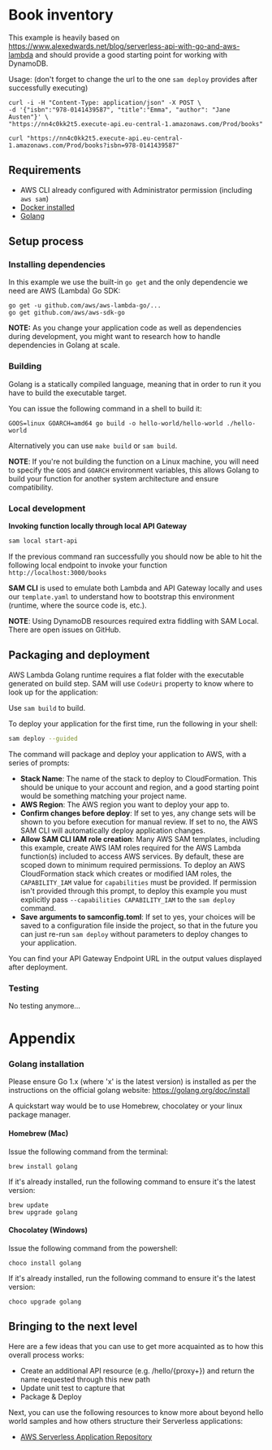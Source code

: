 # Book inventory

This example is heavily based on <https://www.alexedwards.net/blog/serverless-api-with-go-and-aws-lambda> and should provide a good starting point for working with DynamoDB.

Usage: (don't forget to change the url to the one `sam deploy` provides after successfully executing)

```shell
curl -i -H "Content-Type: application/json" -X POST \
-d '{"isbn":"978-0141439587", "title":"Emma", "author": "Jane Austen"}' \
"https://nn4c0kk2t5.execute-api.eu-central-1.amazonaws.com/Prod/books"
```

```shell
curl "https://nn4c0kk2t5.execute-api.eu-central-1.amazonaws.com/Prod/books?isbn=978-0141439587"
```

## Requirements

* AWS CLI already configured with Administrator permission (including `aws sam`)
* [Docker installed](https://www.docker.com/community-edition)
* [Golang](https://golang.org)

## Setup process

### Installing dependencies

In this example we use the built-in `go get` and the only dependencie we need are AWS (Lambda) Go SDK:

```shell
go get -u github.com/aws/aws-lambda-go/...
go get github.com/aws/aws-sdk-go
```

**NOTE:** As you change your application code as well as dependencies during development, you might want to research how to handle dependencies in Golang at scale.

### Building

Golang is a statically compiled language, meaning that in order to run it you have to build the executable target.

You can issue the following command in a shell to build it:

```shell
GOOS=linux GOARCH=amd64 go build -o hello-world/hello-world ./hello-world
```

Alternatively you can use `make build` or `sam build`.

**NOTE**: If you're not building the function on a Linux machine, you will need to specify the `GOOS` and `GOARCH` environment variables, this allows Golang to build your function for another system architecture and ensure compatibility.

### Local development

**Invoking function locally through local API Gateway**

```bash
sam local start-api
```

If the previous command ran successfully you should now be able to hit the following local endpoint to invoke your function `http://localhost:3000/books`

**SAM CLI** is used to emulate both Lambda and API Gateway locally and uses our `template.yaml` to understand how to bootstrap this environment (runtime, where the source code is, etc.).

**NOTE**: Using DynamoDB resources required extra fiddling with SAM Local. There are open issues on GitHub.

## Packaging and deployment

AWS Lambda Golang runtime requires a flat folder with the executable generated on build step. SAM will use `CodeUri` property to know where to look up for the application:

Use `sam build` to build.

To deploy your application for the first time, run the following in your shell:

```bash
sam deploy --guided
```

The command will package and deploy your application to AWS, with a series of prompts:

* **Stack Name**: The name of the stack to deploy to CloudFormation. This should be unique to your account and region, and a good starting point would be something matching your project name.
* **AWS Region**: The AWS region you want to deploy your app to.
* **Confirm changes before deploy**: If set to yes, any change sets will be shown to you before execution for manual review. If set to no, the AWS SAM CLI will automatically deploy application changes.
* **Allow SAM CLI IAM role creation**: Many AWS SAM templates, including this example, create AWS IAM roles required for the AWS Lambda function(s) included to access AWS services. By default, these are scoped down to minimum required permissions. To deploy an AWS CloudFormation stack which creates or modified IAM roles, the `CAPABILITY_IAM` value for `capabilities` must be provided. If permission isn't provided through this prompt, to deploy this example you must explicitly pass `--capabilities CAPABILITY_IAM` to the `sam deploy` command.
* **Save arguments to samconfig.toml**: If set to yes, your choices will be saved to a configuration file inside the project, so that in the future you can just re-run `sam deploy` without parameters to deploy changes to your application.

You can find your API Gateway Endpoint URL in the output values displayed after deployment.

### Testing

No testing anymore...

# Appendix

### Golang installation

Please ensure Go 1.x (where 'x' is the latest version) is installed as per the instructions on the official golang website: https://golang.org/doc/install

A quickstart way would be to use Homebrew, chocolatey or your linux package manager.

#### Homebrew (Mac)

Issue the following command from the terminal:

```shell
brew install golang
```

If it's already installed, run the following command to ensure it's the latest version:

```shell
brew update
brew upgrade golang
```

#### Chocolatey (Windows)

Issue the following command from the powershell:

```shell
choco install golang
```

If it's already installed, run the following command to ensure it's the latest version:

```shell
choco upgrade golang
```

## Bringing to the next level

Here are a few ideas that you can use to get more acquainted as to how this overall process works:

* Create an additional API resource (e.g. /hello/{proxy+}) and return the name requested through this new path
* Update unit test to capture that
* Package & Deploy

Next, you can use the following resources to know more about beyond hello world samples and how others structure their Serverless applications:

* [AWS Serverless Application Repository](https://aws.amazon.com/serverless/serverlessrepo/)
